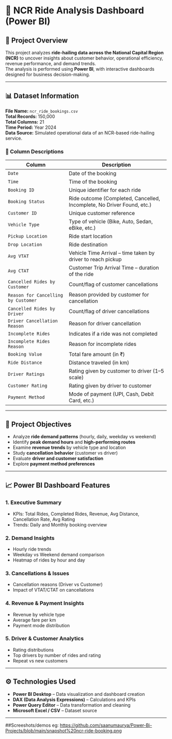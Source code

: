 # 🚕 NCR Ride Analysis Dashboard (Power BI)

## 📘 Project Overview
This project analyzes **ride-hailing data across the National Capital Region (NCR)** to uncover insights about customer behavior, operational efficiency, revenue performance, and demand trends.  
The analysis is performed using **Power BI**, with interactive dashboards designed for business decision-making.

---

## 📊 Dataset Information

**File Name:** `ncr_ride_bookings.csv`  
**Total Records:** 150,000  
**Total Columns:** 21  
**Time Period:** Year 2024  
**Data Source:** Simulated operational data of an NCR-based ride-hailing service.

### 🧾 Column Descriptions

| Column | Description |
|--------|--------------|
| `Date` | Date of the booking |
| `Time` | Time of the booking |
| `Booking ID` | Unique identifier for each ride |
| `Booking Status` | Ride outcome (Completed, Cancelled, Incomplete, No Driver Found, etc.) |
| `Customer ID` | Unique customer reference |
| `Vehicle Type` | Type of vehicle (Bike, Auto, Sedan, eBike, etc.) |
| `Pickup Location` | Ride start location |
| `Drop Location` | Ride destination |
| `Avg VTAT` | Vehicle Time Arrival – time taken by driver to reach pickup |
| `Avg CTAT` | Customer Trip Arrival Time – duration of the ride |
| `Cancelled Rides by Customer` | Count/flag of customer cancellations |
| `Reason for Cancelling by Customer` | Reason provided by customer for cancellation |
| `Cancelled Rides by Driver` | Count/flag of driver cancellations |
| `Driver Cancellation Reason` | Reason for driver cancellation |
| `Incomplete Rides` | Indicates if a ride was not completed |
| `Incomplete Rides Reason` | Reason for incomplete rides |
| `Booking Value` | Total fare amount (in ₹) |
| `Ride Distance` | Distance traveled (in km) |
| `Driver Ratings` | Rating given by customer to driver (1–5 scale) |
| `Customer Rating` | Rating given by driver to customer |
| `Payment Method` | Mode of payment (UPI, Cash, Debit Card, etc.) |

---

## 🎯 Project Objectives

- Analyze **ride demand patterns** (hourly, daily, weekday vs weekend)
- Identify **peak demand hours** and **high-performing routes**
- Examine **revenue trends** by vehicle type and location
- Study **cancellation behavior** (customer vs driver)
- Evaluate **driver and customer satisfaction**
- Explore **payment method preferences**

---

## 📈 Power BI Dashboard Features

### **1. Executive Summary**
- KPIs: Total Rides, Completed Rides, Revenue, Avg Distance, Cancellation Rate, Avg Rating  
- Trends: Daily and Monthly booking overview  

### **2. Demand Insights**
- Hourly ride trends  
- Weekday vs Weekend demand comparison  
- Heatmap of rides by hour and day  

### **3. Cancellations & Issues**
- Cancellation reasons (Driver vs Customer)  
- Impact of VTAT/CTAT on cancellations  

### **4. Revenue & Payment Insights**
- Revenue by vehicle type  
- Average fare per km  
- Payment mode distribution  

### **5. Driver & Customer Analytics**
- Rating distributions  
- Top drivers by number of rides and rating  
- Repeat vs new customers  

---

## ⚙️ Technologies Used
- **Power BI Desktop** – Data visualization and dashboard creation  
- **DAX (Data Analysis Expressions)** – Calculations and KPIs  
- **Power Query Editor** – Data transformation and cleaning  
- **Microsoft Excel / CSV** – Dataset source  

---

##Screeshots/demos
eg: https://github.com/saanumaurya/Power-Bi-Projects/blob/main/snapshot%20ncr-ride-booking.png
